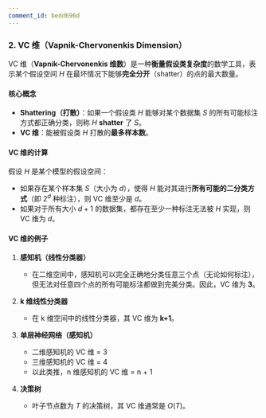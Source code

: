 ```yaml
---
comment_id: bedd696d
---
```



### **2. VC 维（Vapnik-Chervonenkis Dimension）**
VC 维（**Vapnik-Chervonenkis 维数**）是一种**衡量假设类复杂度**的数学工具，表示某个假设空间 $H$ 在最坏情况下能够**完全分开**（shatter）的点的最大数量。

#### **核心概念**
- **Shattering（打散）**：如果一个假设类 $H$ 能够对某个数据集 $S$ 的所有可能标注方式都正确分类，则称 $H$ **shatter** 了 $S$。
- **VC 维**：能被假设类 $H$ 打散的**最多样本数**。

#### **VC 维的计算**
假设 $H$ 是某个模型的假设空间：
- 如果存在某个样本集 $S$（大小为 $d$），使得 $H$ 能对其进行**所有可能的二分类方式**（即 $2^d$ 种标注），则 VC 维至少是 $d$。
- 如果对于所有大小 $d+1$ 的数据集，都存在至少一种标注无法被 $H$ 实现，则 VC 维为 $d$。

#### **VC 维的例子**
1. **感知机（线性分类器）**
   - 在二维空间中，感知机可以完全正确地分类任意三个点（无论如何标注），但无法对任意四个点的所有可能标注都做到完美分类。因此，VC 维为 **3**。
   
2. **k 维线性分类器**
   - 在 k 维空间中的线性分类器，其 VC 维为 **k+1**。

3. **单层神经网络（感知机）**
   - 二维感知机的 VC 维 = 3
   - 三维感知机的 VC 维 = 4
   - 以此类推，n 维感知机的 VC 维 = n + 1

4. **决策树**
   - 叶子节点数为 $T$ 的决策树，其 VC 维通常是 $O(T)$。
